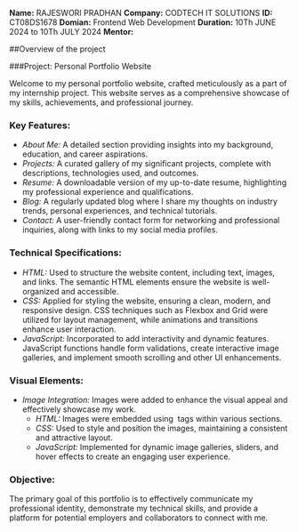 **Name:** RAJESWORI PRADHAN
**Company:** CODTECH IT SOLUTIONS 
**ID:** CT08DS1678
**Domian:** Frontend Web Development
**Duration:** 10Th JUNE 2024 to 10Th JULY 2024
**Mentor:**

##Overview of the project

###Project: Personal Portfolio Website

Welcome to my personal portfolio website, crafted meticulously as a part of my internship project. This website serves as a comprehensive showcase of my skills, achievements, and professional journey.

### Key Features:
- *About Me:* A detailed section providing insights into my background, education, and career aspirations.
- *Projects:* A curated gallery of my significant projects, complete with descriptions, technologies used, and outcomes. 
- *Resume:* A downloadable version of my up-to-date resume, highlighting my professional experience and qualifications.
- *Blog:* A regularly updated blog where I share my thoughts on industry trends, personal experiences, and technical tutorials.
- *Contact:* A user-friendly contact form for networking and professional inquiries, along with links to my social media profiles.

### Technical Specifications:
- *HTML:* Used to structure the website content, including text, images, and links. The semantic HTML elements ensure the website is well-organized and accessible.
- *CSS:* Applied for styling the website, ensuring a clean, modern, and responsive design. CSS techniques such as Flexbox and Grid were utilized for layout management, while animations and transitions enhance user interaction.
- *JavaScript:* Incorporated to add interactivity and dynamic features. JavaScript functions handle form validations, create interactive image galleries, and implement smooth scrolling and other UI enhancements.

### Visual Elements:
- *Image Integration:* Images were added to enhance the visual appeal and effectively showcase my work. 
  - *HTML:* Images were embedded using <img> tags within various sections.
  - *CSS:* Used to style and position the images, maintaining a consistent and attractive layout.
  - *JavaScript:* Implemented for dynamic image galleries, sliders, and hover effects to create an engaging user experience.

### Objective:
The primary goal of this portfolio is to effectively communicate my professional identity, demonstrate my technical skills, and provide a platform for potential employers and collaborators to connect with me.


